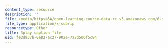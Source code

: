 ```yaml
---
content_type: resource
description: ''
file: /media/https%3A/open-learning-course-data-rc.s3.amazonaws.com/6-s897-machine-learning-for-healthcare-spring-2019/fe2d937b0e82ac27902e7a2d506f5c84_DS97JV_o0Fs.srt
file_type: application/x-subrip
resourcetype: Other
title: 3play caption file
uid: fe2d937b-0e82-ac27-902e-7a2d506f5c84
---
```

